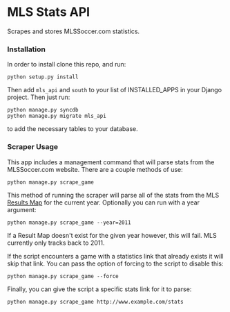 # MLS Stats API

Scrapes and stores MLSSoccer.com statistics. 

### Installation

In order to install clone this repo, and run:

    python setup.py install

Then add `mls_api` and `south` to your list of INSTALLED_APPS in your Django project. Then 
just run:

    python manage.py syncdb
    python manage.py migrate mls_api

to add the necessary tables to your database. 

### Scraper Usage

This app includes a management command that will parse stats from the MLSSoccer.com 
website. There are a couple methods of use:

    python manage.py scrape_game

This method of running the scraper will parse all of the stats from the MLS 
[Results Map](http://www.mlssoccer.com/results) for the current year. Optionally 
you can run with a year argument:

    python manage.py scrape_game --year=2011

If a Result Map doesn't exist for the given year however, this will fail. MLS 
currently only tracks back to 2011. 

If the script encounters a game with a statistics link that already exists it 
will skip that link. You can pass the option of forcing to the script to disable 
this:

    python manage.py scrape_game --force

Finally, you can give the script a specific stats link for it to parse:

    python manage.py scrape_game http://www.example.com/stats


